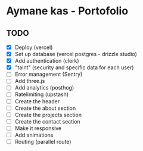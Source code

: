 # Aymane kas - Portofolio

## TODO
- [x] Deploy (vercel)
- [x] Set up database (vercel postgres - drizzle studio)
- [x] Add authentication (clerk)
- [x] "taint" (security and specific data for each user)
- [ ] Error management (Sentry)
- [ ] Add three.js
- [ ] Add analytics (posthog)
- [ ] Ratelimiting (upstash)
- [ ] Create the header
- [ ] Create the about section
- [ ] Create the projects section
- [ ] Create the contact section
- [ ] Make it responsive
- [ ] Add animations
- [ ] Routing (parallel route)